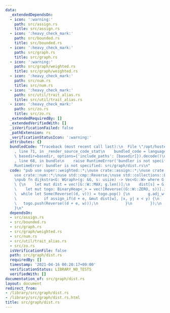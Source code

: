 ```yaml
---
data:
  _extendedDependsOn:
  - icon: ':warning:'
    path: src/assign.rs
    title: src/assign.rs
  - icon: ':heavy_check_mark:'
    path: src/bounded.rs
    title: src/bounded.rs
  - icon: ':heavy_check_mark:'
    path: src/graph.rs
    title: src/graph.rs
  - icon: ':warning:'
    path: src/graph/weighted.rs
    title: src/graph/weighted.rs
  - icon: ':heavy_check_mark:'
    path: src/num.rs
    title: src/num.rs
  - icon: ':heavy_check_mark:'
    path: src/util/trait_alias.rs
    title: src/util/trait_alias.rs
  - icon: ':heavy_check_mark:'
    path: src/zo.rs
    title: src/zo.rs
  _extendedRequiredBy: []
  _extendedVerifiedWith: []
  _isVerificationFailed: false
  _pathExtension: rs
  _verificationStatusIcon: ':warning:'
  attributes: {}
  bundledCode: "Traceback (most recent call last):\n  File \"/opt/hostedtoolcache/Python/3.9.4/x64/lib/python3.9/site-packages/onlinejudge_verify/documentation/build.py\"\
    , line 71, in _render_source_code_stat\n    bundled_code = language.bundle(stat.path,\
    \ basedir=basedir, options={'include_paths': [basedir]}).decode()\n  File \"/opt/hostedtoolcache/Python/3.9.4/x64/lib/python3.9/site-packages/onlinejudge_verify/languages/user_defined.py\"\
    , line 68, in bundle\n    raise RuntimeError('bundler is not specified: {}'.format(path.as_posix()))\n\
    RuntimeError: bundler is not specified: src/graph/dist.rs\n"
  code: "pub use super::weighted::*;\nuse crate::assign::*;\nuse crate::bounded::*;\n\
    use crate::num::*;\nuse std::cmp::Reverse;\nuse std::collections::BinaryHeap;\n\
    \npub fn dijkstra<G: WGraph>(g: &G, s: usize) -> Vec<G::W> where G::W: Num + Bounded\
    \ {\n    let mut dist = vec![G::W::MAX; g.len()];\n    dist[s] = G::W::ZERO;\n\
    \    let mut togo: BinaryHeap<_> = vec![Reverse((G::W::ZERO, s))].into();\n  \
    \  while let Some(Reverse((d, v))) = togo.pop() {\n        g.adj_w(v, |w, e| {\n\
    \            if assign_if(d + e, &mut dist[w], |x, y| x < y) {\n             \
    \   togo.push(Reverse((d + e, w)));\n            }\n        });\n    }\n    dist\n\
    }\n"
  dependsOn:
  - src/assign.rs
  - src/bounded.rs
  - src/graph.rs
  - src/graph/weighted.rs
  - src/num.rs
  - src/util/trait_alias.rs
  - src/zo.rs
  isVerificationFile: false
  path: src/graph/dist.rs
  requiredBy: []
  timestamp: '2021-04-16 00:20:17+09:00'
  verificationStatus: LIBRARY_NO_TESTS
  verifiedWith: []
documentation_of: src/graph/dist.rs
layout: document
redirect_from:
- /library/src/graph/dist.rs
- /library/src/graph/dist.rs.html
title: src/graph/dist.rs
---
```

